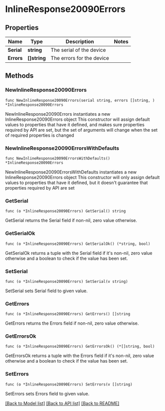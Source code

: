 # InlineResponse20090Errors

## Properties

Name | Type | Description | Notes
------------ | ------------- | ------------- | -------------
**Serial** | **string** | The serial of the device | 
**Errors** | **[]string** | The errors for the device | 

## Methods

### NewInlineResponse20090Errors

`func NewInlineResponse20090Errors(serial string, errors []string, ) *InlineResponse20090Errors`

NewInlineResponse20090Errors instantiates a new InlineResponse20090Errors object
This constructor will assign default values to properties that have it defined,
and makes sure properties required by API are set, but the set of arguments
will change when the set of required properties is changed

### NewInlineResponse20090ErrorsWithDefaults

`func NewInlineResponse20090ErrorsWithDefaults() *InlineResponse20090Errors`

NewInlineResponse20090ErrorsWithDefaults instantiates a new InlineResponse20090Errors object
This constructor will only assign default values to properties that have it defined,
but it doesn't guarantee that properties required by API are set

### GetSerial

`func (o *InlineResponse20090Errors) GetSerial() string`

GetSerial returns the Serial field if non-nil, zero value otherwise.

### GetSerialOk

`func (o *InlineResponse20090Errors) GetSerialOk() (*string, bool)`

GetSerialOk returns a tuple with the Serial field if it's non-nil, zero value otherwise
and a boolean to check if the value has been set.

### SetSerial

`func (o *InlineResponse20090Errors) SetSerial(v string)`

SetSerial sets Serial field to given value.


### GetErrors

`func (o *InlineResponse20090Errors) GetErrors() []string`

GetErrors returns the Errors field if non-nil, zero value otherwise.

### GetErrorsOk

`func (o *InlineResponse20090Errors) GetErrorsOk() (*[]string, bool)`

GetErrorsOk returns a tuple with the Errors field if it's non-nil, zero value otherwise
and a boolean to check if the value has been set.

### SetErrors

`func (o *InlineResponse20090Errors) SetErrors(v []string)`

SetErrors sets Errors field to given value.



[[Back to Model list]](../README.md#documentation-for-models) [[Back to API list]](../README.md#documentation-for-api-endpoints) [[Back to README]](../README.md)


